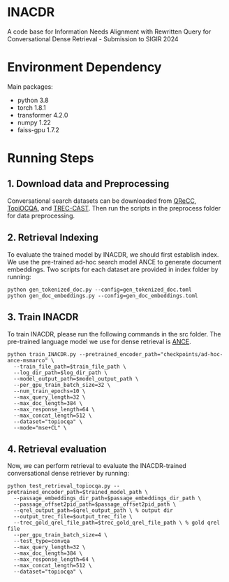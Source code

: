 # INACDR
A code base for Information Needs Alignment with Rewritten Query for Conversational Dense Retrieval - Submission to SIGIR 2024

# Environment Dependency

Main packages:
- python 3.8
- torch 1.8.1
- transformer 4.2.0
- numpy 1.22
- faiss-gpu 1.7.2

# Running Steps

## 1. Download data and Preprocessing

Conversational search datasets can be downloaded from [QReCC](https://github.com/apple/ml-qrecc), [TopiOCQA](https://github.com/McGill-NLP/topiocqa), and [TREC-CAST](https://www.treccast.ai/). Then run the scripts in the preprocess folder for data preprocessing.

## 2. Retrieval Indexing

To evaluate the trained model by INACDR, we should first establish index. We use the pre-trained ad-hoc search model ANCE to generate document embeddings. Two scripts for each dataset are provided in index folder by running:

    python gen_tokenized_doc.py --config=gen_tokenized_doc.toml
    python gen_doc_embeddings.py --config=gen_doc_embeddings.toml

## 3. Train INACDR

To train INACDR, please run the following commands in the src folder. The pre-trained language model we use for dense retrieval is [ANCE](https://github.com/microsoft/ANCE).

    python train_INACDR.py --pretrained_encoder_path="checkpoints/ad-hoc-ance-msmarco" \ 
      --train_file_path=$train_file_path \ 
      --log_dir_path=$log_dir_path \
      --model_output_path=$model_output_path \ 
      --per_gpu_train_batch_size=32 \ 
      --num_train_epochs=10 \
      --max_query_length=32 \
      --max_doc_length=384 \ 
      --max_response_length=64 \
      --max_concat_length=512 \ 
      --dataset="topiocqa" \
      --mode="mse+CL" \

## 4. Retrieval evaluation

Now, we can perform retrieval to evaluate the INACDR-trained conversational dense retriever by running:

    python test_retrieval_topiocqa.py --pretrained_encoder_path=$trained_model_path \ 
      --passage_embeddings_dir_path=$passage_embeddings_dir_path \ 
      --passage_offset2pid_path=$passage_offset2pid_path \
      --qrel_output_path=$qrel_output_path \ % output dir
      --output_trec_file=$output_trec_file \
      --trec_gold_qrel_file_path=$trec_gold_qrel_file_path \ % gold qrel file
      --per_gpu_train_batch_size=4 \ 
      --test_type=convqa
      --max_query_length=32 \
      --max_doc_length=384 \ 
      --max_response_length=64 \
      --max_concat_length=512 \ 
      --dataset="topiocqa" \
